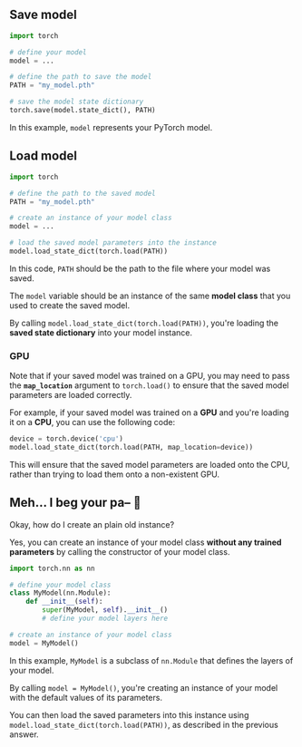 <!--The instructions for how to save a model using torch.save seem unreasonably difficult.  Can you write me a simple code example?

Certainly, here's an example of how to save a PyTorch model using torch.save():-->

## Save model

```python
import torch

# define your model
model = ...

# define the path to save the model
PATH = "my_model.pth"

# save the model state dictionary
torch.save(model.state_dict(), PATH)
```

In this example, `model` represents your PyTorch model.


## Load model
<!--Great.  Now, how do I read in a saved model?

To load a saved PyTorch model using `torch.load()`, you can use the following code:-->

```python
import torch

# define the path to the saved model
PATH = "my_model.pth"

# create an instance of your model class
model = ...

# load the saved model parameters into the instance
model.load_state_dict(torch.load(PATH))
```

In this code, `PATH` should be the path to the file where your model was saved.

The `model` variable should be an instance of the same **model class** that you used to create the saved model.

By calling `model.load_state_dict(torch.load(PATH))`, you're loading the **saved state dictionary** into your model instance.

### GPU

Note that if your saved model was trained on a GPU, you may need to pass the **`map_location`** argument to `torch.load()` to ensure that the saved model parameters are loaded correctly.

For example, if your saved model was trained on a **GPU** and you're loading it on a **CPU**, you can use the following code:

```python
device = torch.device('cpu')
model.load_state_dict(torch.load(PATH, map_location=device))
```

This will ensure that the saved model parameters are loaded onto the CPU, rather than trying to load them onto a non-existent GPU.

## Meh... I beg your pa&ndash; 🐰

<!-- OK.  Before we do model.load_state_dict(torch.load(PATH)), we create an instance of our model class.  How do I create an instance?  I imagine it can be an "empty" instance? -->

Okay, how do I create an plain old instance?

Yes, you can create an instance of your model class **without any trained parameters** by calling the constructor of your model class.

```python
import torch.nn as nn

# define your model class
class MyModel(nn.Module):
    def __init__(self):
        super(MyModel, self).__init__()
        # define your model layers here

# create an instance of your model class
model = MyModel()
```

In this example, `MyModel` is a subclass of `nn.Module` that defines the layers of your model.

By calling `model = MyModel()`, you're creating an instance of your model with the default values of its parameters.

You can then load the saved parameters into this instance using `model.load_state_dict(torch.load(PATH))`, as described in the previous answer.
